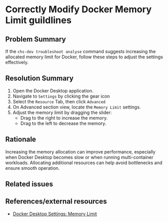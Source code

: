 # Correctly Modify Docker Memory Limit guildlines

## Problem Summary

If the `chs-dev troubleshoot analyse` command suggests increasing the allocated memory limit for Docker, follow these steps to adjust the settings effectively.

## Resolution Summary

1. Open the  Docker Desktop application.
2. Navigate to `Settings` by clicking the gear icon
3. Select the `Resource` Tab, then click `Advanced`
4. On Advanced section view, locate the `Memory Limit` settings.
5. Adjust the memory limit by dragging the slider:
   - Drag to the right to increase the memory.
   - Drag to the left to decrease the memory.

## Rationale

Increasing the memory allocation can improve performance, especially when Docker Desktop becomes slow or when running multi-container workloads. Allocating additional resources can help avoid bottlenecks and ensure smooth operation.

## Related issues

<!-- Provide links to any related troubleshooting remedies which may help the user -->

## References/external resources

* [Docker Desktop Settings: Memory Limit](https://docs.docker.com/desktop/settings-and-maintenance/settings/#advanced)
